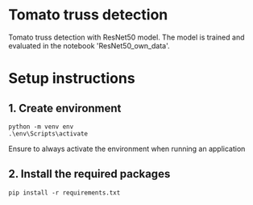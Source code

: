 # Tomato truss detection
Tomato truss detection with ResNet50 model. The model is trained and evaluated in the notebook 'ResNet50_own_data'.


# Setup instructions

## 1. Create environment
```
python -m venv env
.\env\Scripts\activate
```

Ensure to always activate the environment when running an application

## 2. Install the required packages
```
pip install -r requirements.txt
```

